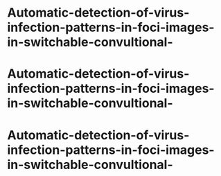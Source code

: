 # Automatic-detection-of-virus-infection-patterns-in-foci-images-in-switchable-convultional-
# Automatic-detection-of-virus-infection-patterns-in-foci-images-in-switchable-convultional-
# Automatic-detection-of-virus-infection-patterns-in-foci-images-in-switchable-convultional-

